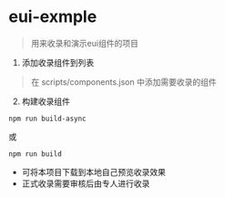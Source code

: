 # eui-exmple

> 用来收录和演示eui组件的项目

1. 添加收录组件到列表

> 在 scripts/components.json 中添加需要收录的组件

2. 构建收录组件
```shell
npm run build-async
```
或
```shell
npm run build
```

* 可将本项目下载到本地自己预览收录效果
* 正式收录需要审核后由专人进行收录
